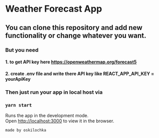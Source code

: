 # Weather Forecast App

## You can clone this repository and add new functionality or change whatever you want.
### But you need 
#### 1. to get API key here https://openweathermap.org/forecast5 
#### 2. create .env file and write there API key like REACT_APP_API_KEY = yourApiKey
### Then just run your app in local host via 

### `yarn start`

Runs the app in the development mode.\
Open [http://localhost:3000](http://localhost:3000) to view it in the browser.

`made by oskilochka`
